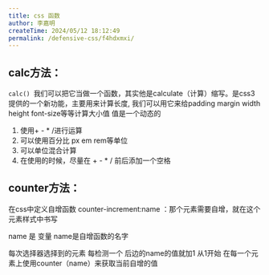 ```yaml
---
title: css 函数
author: 李嘉明
createTime: 2024/05/12 18:12:49
permalink: /defensive-css/f4hdxmxi/
---
```



## calc方法：
`calc() `我们可以把它当做一个函数，其实他是calculate（计算）缩写。是css3提供的一个新功能，主要用来计算长度, 我们可以用它来给padding margin width height font-size等等计算大小值 值是一个动态的

1. 使用+ - * /进行运算
2. 可以使用百分比 px em rem等单位
3. 可以单位混合计算
4. 在使用的时候，尽量在 + - * / 前后添加一个空格


## counter方法：

在css中定义自增函数  counter-increment:name ：那个元素需要自增，就在这个元素样式中书写

name 是 变量
name是自增函数的名字

每次选择器选择到的元素 每检测一个  后边的name的值就加1   从1开始
在每一个元素上使用counter（name）来获取当前自增的值
